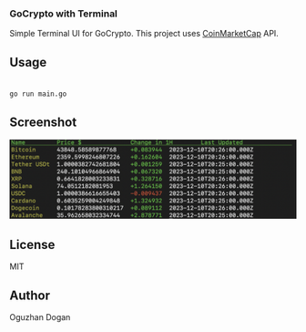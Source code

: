### GoCrypto with Terminal

Simple Terminal UI for GoCrypto. This project uses [CoinMarketCap](https://coinmarketcap.com/) API.

## Usage

```bash

go run main.go

```

## Screenshot

![Screenshot](./assets/getAll.png)

## License

MIT

## Author

Oguzhan Dogan




